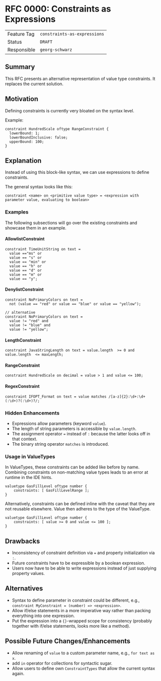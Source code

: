 <!--
SPDX-FileCopyrightText: 2023 Friedrich-Alexander-Universitat Erlangen-Nurnberg

SPDX-License-Identifier: AGPL-3.0-only
-->

# RFC 0000: Constraints as Expressions

| | |
|---|---|
| Feature Tag | `constraints-as-expressions` | 
| Status | `DRAFT` | <!-- Possible values: DRAFT, DISCUSSION, ACCEPTED, REJECTED -->
| Responsible | `georg-schwarz` | 
<!-- 
  Status Overview:
  - DRAFT: The RFC is not ready for a review and currently under change. Feel free to already ask for feedback on the structure and contents at this stage.
  - DISCUSSION: The RFC is open for discussion. Usually, we open a PR to trigger discussions.
  - ACCEPTED: The RFC was accepted. Create issues to prepare implementation of the RFC.
  - REJECTED: The RFC was rejected. If another revision emerges, switch to status DRAFT.
-->

## Summary

This RFC presents an alternative representation of value type constraints. It replaces the current solution.

## Motivation

Defining constraints is currently very bloated on the syntax level.

Example:
```
constraint HundredScale oftype RangeConstraint {
  lowerBound: 1;
  lowerBoundInclusive: false;
  upperBound: 100;      
}
```

## Explanation

Instead of using this block-like syntax, we can use expressions to define constraints.

The general syntax looks like this: 
```
constraint <name> on <primitive value type> = <expression with parameter value, evaluating to boolean>
```

### Examples

The following subsections will go over the existing constraints and showcase them in an example.

#### AllowlistConstraint

```
constraint TimeUnitString on text = 
  value =="ms" or 
  value == "s" or 
  value == "min" or 
  value == "h" or 
  value == "d" or 
  value == "m" or 
  value == "y";
```

#### DenylistConstraint
```
constraint NoPrimaryColors on text = 
  not (value == "red" or value == "blue" or value == "yellow");

// alternative
constraint NoPrimaryColors on text = 
  value != "red" and 
  value != "blue" and 
  value != "yellow";
```

#### LengthConstraint
```
constraint JavaStringLength on text = value.length  >= 0 and value.length  <= maxLength;
```

#### RangeConstraint
```
constraint HundredScale on decimal = value > 1 and value <= 100; 
```

#### RegexConstraint
```
constraint IFOPT_Format on text = value matches /[a-z]{2}:\d+:\d+(:\d+)?(:\d+)?/;
```

### Hidden Enhancements
* Expressions allow parameters (keyword `value`).
* The length of string parameters is accessible by `value.length`.
* The assignment operator `=` instead of `:` because the latter looks off in that context.
* The binary string operator `matches` is introduced.

### Usage in ValueTypes
In ValueTypes, these constraints can be added like before by name. Combining constraints on non-matching value types leads to an error at runtime in the IDE hints.
```
valuetype GasFillLevel oftype number {
    constraints: [ GasFillLevelRange ];
}
```

Alternatively, constraints can be defined inline with the caveat that they are not reusable elsewhere. Value then adheres to the type of the ValueType.
```
valuetype GasFillLevel oftype number {
    constraints: [ value >= 0 and value <= 100 ];
}
```


## Drawbacks

- Inconsistency of constraint definition via `=` and property initialization via `:`.
- Future constraints have to be expressible by a boolean expression.
- Users now have to be able to write expressions instead of just supplying property values.

## Alternatives

- Syntax to define parameter in constraint could be different, e.g., `constraint MyConstraint = (number) => <expression>`.
- Allow if/else statements in a more imperative way rather than packing everything into one expression.
- Put the expression into a `{}`-wrapped scope for consistency (probably together with if/else statements, looks more like a method).



## Possible Future Changes/Enhancements
- Allow renaming of `value` to a custom parameter name, e.g., `for text as x`.
- add `in` operator for collections for syntactic sugar.
- Allow users to define own `ConstraintTypes` that allow the current syntax again.

